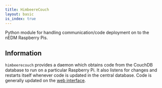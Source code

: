 ```yaml
---
title: HimbeereCouch 
layout: basic
is_index: true
---
```


Python module for handling communication/code deployment on to the nEDM
Raspberry Pis.

## Information

`himbeerecouch` provides a daemon which obtains code from the CouchDB database
to run on a particular Raspberry Pi.  It also listens for changes and restarts
itself whenever code is updated in the central database.  Code is generally
updated on the [web interface](http://db.nedm1/page/control/nedm/raspberries).

